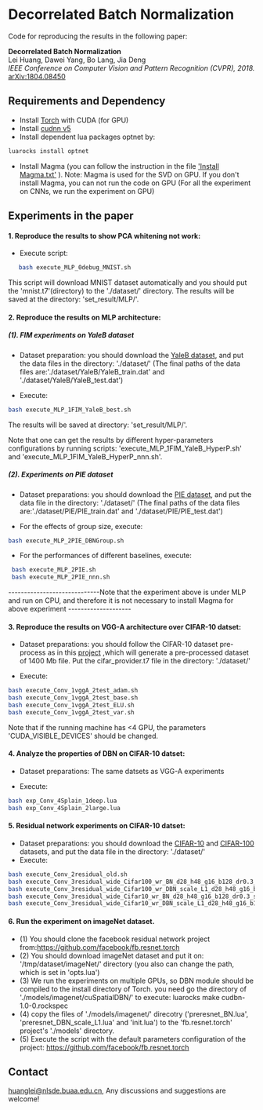 Decorrelated Batch Normalization
======================================
Code for reproducing the results in the following paper:

**Decorrelated Batch Normalization**  
Lei Huang, Dawei Yang, Bo Lang, Jia Deng  
*IEEE Conference on Computer Vision and Pattern Recognition (CVPR), 2018.*
[arXiv:1804.08450](https://arxiv.org/abs/1804.08450)

## Requirements and Dependency
* Install [Torch](http://torch.ch) with CUDA (for GPU)
* Install [cudnn v5](http://torch.ch)
* Install dependent lua packages optnet by:
```Bash
luarocks install optnet
 ```
* Install Magma (you can follow the instruction in the file  ['Install Magma.txt'](./Install_Magma.txt) ). 
	Note: Magma is used for the SVD on GPU. If you don't install Magma, you can not run the code on GPU (For all the experiment on CNNs, we run the experiment on GPU)

## Experiments in the paper

#### 1.  Reproduce the results to show PCA whitening not work:
    
*	Execute script: 
```Bash
   bash execute_MLP_0debug_MNIST.sh
 ```
This script will download MNIST dataset automatically and you should put the 'mnist.t7'(directory) to the './dataset/' directory. The results will be saved at the  directory: 'set_result/MLP/'. 
	
#### 2. Reproduce the results on MLP architecture:

##### (1). FIM experiments on YaleB dataset 

* Dataset preparation: you should download the [YaleB dataset](https://www.dropbox.com/s/taw9mlsq29eqv82/YaleB_Torch.zip?dl=0), and put the data files in the directory: './dataset/' (The final paths of the data files are:'./dataset/YaleB/YaleB_train.dat' and './dataset/YaleB/YaleB_test.dat')

* Execute:

```Bash
bash execute_MLP_1FIM_YaleB_best.sh
 ```
The results will be saved at directory:  'set_result/MLP/'. 

Note that one can get the results by different hyper-parameters configurations by running scripts: 'execute_MLP_1FIM_YaleB_HyperP.sh' and 'execute_MLP_1FIM_YaleB_HyperP_nnn.sh'. 

##### (2). Experiments on PIE dataset 

* Dataset preparations: you should download the [PIE dataset](https://www.dropbox.com/sh/5pkrtv02wemqxzp/AADlVOs3vDMOEsOpRFa20Uqha?dl=0), and put the data file in the directory: './dataset/' (The final paths of the data files are:'./dataset/PIE/PIE_train.dat' and './dataset/PIE/PIE_test.dat')

* For the effects of group size, execute:

```Bash
bash execute_MLP_2PIE_DBNGroup.sh
 ```

* For the performances of different baselines, execute:

```Bash
 bash execute_MLP_2PIE.sh
 bash execute_MLP_2PIE_nnn.sh
 ```
-----------------------------Note that the experiment above is under MLP and run on CPU, and therefore it is not necessary to install Magma for above experiment --------------------
 
#### 3. Reproduce the results on VGG-A architecture over CIFAR-10 datset: 
 *	Dataset preparations: you should follow the CIFAR-10 dataset pre-process as in this [project](https://github.com/szagoruyko/cifar.torch) ,which will generate a pre-processed dataset of 1400 Mb file. Put the cifar_provider.t7 file in the  directory: './dataset/'
 
* Execute: 
```Bash
bash execute_Conv_1vggA_2test_adam.sh
bash execute_Conv_1vggA_2test_base.sh
bash execute_Conv_1vggA_2test_ELU.sh
bash execute_Conv_1vggA_2test_var.sh
 ```
Note that if the running machine has <4 GPU, the parameters 'CUDA_VISIBLE_DEVICES' should be changed.

#### 4. Analyze the properties of DBN on CIFAR-10 datset: 
 *	Dataset preparations: The same datsets as VGG-A experiments
 
* Execute: 
```Bash
bash exp_Conv_4Splain_1deep.lua
bash exp_Conv_4Splain_2large.lua
 ```


#### 5. Residual network experiments on CIFAR-10 datset: 
 *	Dataset preparations: you should download the [CIFAR-10](https://yadi.sk/d/eFmOduZyxaBrT) and [CIFAR-100](https://yadi.sk/d/ZbiXAegjxaBcM) datasets, and put the data file in the directory: './dataset/' 
 * Execute: 
```Bash
bash execute_Conv_2residual_old.sh
bash execute_Conv_3residual_wide_Cifar100_wr_BN_d28_h48_g16_b128_dr0.3_s1_C2.sh
bash execute_Conv_3residual_wide_Cifar100_wr_DBN_scale_L1_d28_h48_g16_b128_dr0.3_s1_C3.sh
bash execute_Conv_3residual_wide_Cifar10_wr_BN_d28_h48_g16_b128_dr0.3_s1_C2.sh
bash execute_Conv_3residual_wide_Cifar10_wr_DBN_scale_L1_d28_h48_g16_b128_dr0.3_s1_C3.sh
 ```

 


#### 6. Run the experiment on imageNet dataset. 

 *  (1) You should clone the facebook residual network project from:https://github.com/facebook/fb.resnet.torch
 *  (2) You should download imageNet dataset and put it on: '/tmp/dataset/imageNet/' directory (you also can change the path, which is set in 'opts.lua')
 *  (3) We run the experiments on multiple GPUs, so DBN module should be compiled to the install directory of Torch. you need go the directory of './models/imagenet/cuSpatialDBN/' to execute: luarocks make cudbn-1.0-0.rockspec
  *  (4) copy the files of './models/imagenet/' direcotry ('preresnet_BN.lua', 'preresnet_DBN_scale_L1.lua' and 'init.lua') to the 'fb.resnet.torch' project's './models' directory.
 *  (5)	Execute the script with the default parameters configuration of the project: https://github.com/facebook/fb.resnet.torch


## Contact
huanglei@nlsde.buaa.edu.cn, Any discussions and suggestions are welcome!


